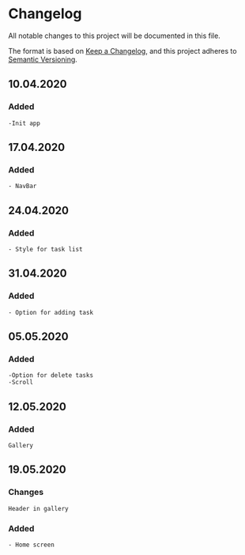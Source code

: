 # Changelog
All notable changes to this project will be documented in this file.

The format is based on [Keep a Changelog](https://keepachangelog.com/en/1.0.0/),
and this project adheres to [Semantic Versioning](https://semver.org/spec/v2.0.0.html).

## 10.04.2020

### Added
    
    -Init app

## 17.04.2020

### Added
    
    - NavBar

## 24.04.2020

### Added

    - Style for task list

## 31.04.2020

### Added

    - Option for adding task

## 05.05.2020

### Added
    
    -Option for delete tasks
    -Scroll
## 12.05.2020

### Added

    Gallery

## 19.05.2020

### Changes

    Header in gallery
    

### Added

    - Home screen

